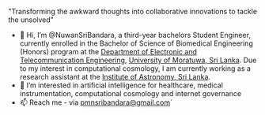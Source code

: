 "Transforming the awkward thoughts into collaborative innovations to tackle the unsolved"

- 👋 Hi, I’m @NuwanSriBandara, a third-year bachelors Student Engineer, currently enrolled in the Bachelor of Science of Biomedical Engineering (Honors) program at the [Department of Electronic and Telecommunication Engineering](https://ent.uom.lk/), [University of Moratuwa, Sri Lanka](https://uom.lk/). Due to my interest in computational cosmology, I am currently working as a research assistant at the [Institute of Astronomy, Sri Lanka](https://ioas.lk/). 
- 👀 I’m interested in artificial intelligence for healthcare, medical instrumentation, computational cosmology and internet governance
- 📫 Reach me - via pmnsribandara@gmail.com`

<!---
NuwanSriBandara/NuwanSriBandara is a ✨ special ✨ repository because its `README.md` (this file) appears on your GitHub profile.
You can click the Preview link to take a look at your changes.
--->
